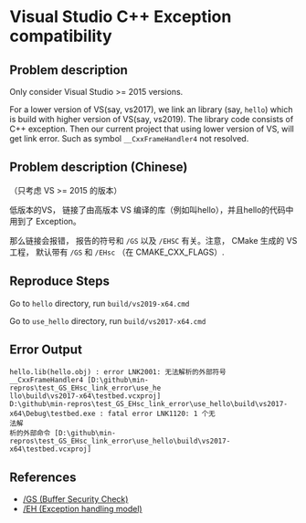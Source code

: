 # Visual Studio C++ Exception compatibility

## Problem description
Only consider Visual Studio >= 2015 versions.

For a lower version of VS(say, vs2017), we link an library (say, `hello`) which is build with higher version of VS(say, vs2019). The library code consists of C++ exception. Then our current project that using lower version of VS, will get link error. Such as symbol `__CxxFrameHandler4` not resolved.

## Problem description (Chinese)
（只考虑 VS >= 2015 的版本）

低版本的VS， 链接了由高版本 VS 编译的库（例如叫hello），并且hello的代码中用到了 Exception。

那么链接会报错， 报告的符号和 `/GS` 以及 `/EHSC` 有关。注意， CMake 生成的 VS 工程， 默认带有 `/GS` 和 `/EHsc` （在 CMAKE_CXX_FLAGS）.

## Reproduce Steps

Go to `hello` directory, run `build/vs2019-x64.cmd`

Go to `use_hello` directory, run `build/vs2017-x64.cmd`

## Error Output
```
hello.lib(hello.obj) : error LNK2001: 无法解析的外部符号 __CxxFrameHandler4 [D:\github\min-repros\test_GS_EHsc_link_error\use_he
llo\build\vs2017-x64\testbed.vcxproj]
D:\github\min-repros\test_GS_EHsc_link_error\use_hello\build\vs2017-x64\Debug\testbed.exe : fatal error LNK1120: 1 个无
法解
析的外部命令 [D:\github\min-repros\test_GS_EHsc_link_error\use_hello\build\vs2017-x64\testbed.vcxproj]
```

## References
- [/GS (Buffer Security Check)](https://learn.microsoft.com/en-us/cpp/build/reference/gs-buffer-security-check?view=msvc-170)
- [/EH (Exception handling model)](https://learn.microsoft.com/en-us/cpp/build/reference/eh-exception-handling-model?view=msvc-170)